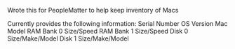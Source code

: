 Wrote this for PeopleMatter to help keep inventory of Macs

Currently provides the following information:
Serial Number
OS Version
Mac Model
RAM Bank 0 Size/Speed
RAM Bank 1 Size/Speed
Disk 0 Size/Make/Model
Disk 1 Size/Make/Model
